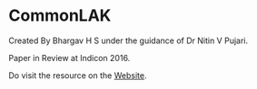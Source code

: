 # CommonLAK

Created By Bhargav H S under the guidance of Dr Nitin V Pujari. 

Paper in Review at Indicon 2016. 

Do visit the resource on the [Website](http://commonlak.github.io).

